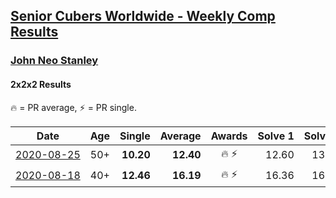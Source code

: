 <style>table {white-space: nowrap;}</style>

## [Senior Cubers Worldwide - Weekly Comp Results](/scw-comp/results/)
### [John Neo Stanley](README.md)
#### 2x2x2 Results

<span style="white-space: nowrap;">🔥 = PR average</span>, <span style="white-space: nowrap;">⚡ = PR single</span>.

| Date | Age | Single | Average | Awards | Solve 1 | Solve 2 | Solve 3 | Solve 4 | Solve 5 | Video |
| :--: | :--: | --: | --: | :--: | --: | --: | --: | --: | --: | :-- |
| [2020-08-25](../../results/2020-08-25/222.md) | 50+ | **10.20** | **12.40** | 🔥 ⚡ | 12.60 | 13.37 | **10.20** | 16.84 | 11.22 | [Desktop](https://www.facebook.com/events/2812216602434889/permalink/2817358018587414) / [Mobile](https://m.facebook.com/events/2812216602434889?view=permalink&id=2817358018587414) |
| [2020-08-18](../../results/2020-08-18/222.md) | 40+ | **12.46** | **16.19** | 🔥 ⚡ | 16.36 | 16.17 | **12.46** | 20.24 | 16.03 | [Desktop](https://www.facebook.com/events/357518755418063/permalink/359392158564056) / [Mobile](https://m.facebook.com/events/357518755418063?view=permalink&id=359392158564056) |


<!-- Global site tag (gtag.js) - Google Analytics -->
<script async src="https://www.googletagmanager.com/gtag/js?id=UA-86348435-3"></script>
<script>window.dataLayer = window.dataLayer || []; function gtag() {dataLayer.push(arguments);} gtag('js', new Date()); gtag('config', 'UA-86348435-3');</script>
